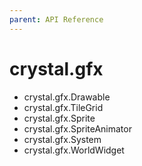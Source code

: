 ```yaml
---
parent: API Reference
---
```


# crystal.gfx

- crystal.gfx.Drawable
- crystal.gfx.TileGrid
- crystal.gfx.Sprite
- crystal.gfx.SpriteAnimator
- crystal.gfx.System
- crystal.gfx.WorldWidget

